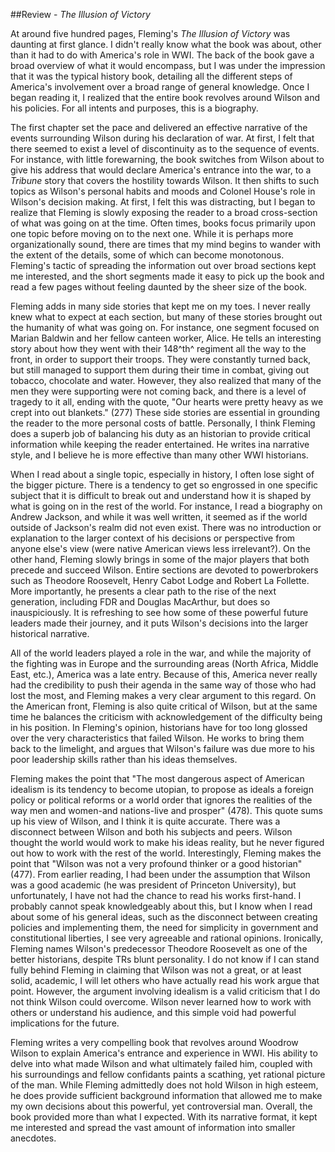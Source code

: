 ##Review - *The Illusion of Victory*

At around five hundred pages, Fleming's *The Illusion of Victory* was daunting at first glance. I didn't really know what the book was about, other than it had to do with America's role in WWI. The back of the book gave a broad overview of what it would encompass, but I was under the impression that it was the typical history book, detailing all the different steps of America's involvement over a broad range of general knowledge. Once I began reading it, I realized that the entire book revolves around Wilson and his policies. For all intents and purposes, this is a biography.

The first chapter set the pace and delivered an effective narrative of the events surrounding Wilson during his declaration of war. At first, I felt that there seemed to exist a level of discontinuity as to the sequence of events. For instance, with little forewarning, the book switches from Wilson about to give his address that would declare America's entrance into the war, to a *Tribune* story that covers the hostility towards Wilson. It then shifts to such topics as Wilson's personal habits and moods and Colonel House's role in Wilson's decision making. At first, I felt this was distracting, but I began to realize that Fleming is slowly exposing the reader to a broad cross-section of what was going on at the time. Often times, books focus primarily upon one topic before moving on to the next one. While it is perhaps more organizationally sound, there are times that my mind begins to wander with the extent of the details, some of which can become monotonous. Fleming's tactic of spreading the information out over broad sections kept me interested, and the short segments made it easy to pick up the book and read a few pages without feeling daunted by the sheer size of the book.

Fleming adds in many side stories that kept me on my toes. I never really knew what to expect at each section, but many of these stories brought out the humanity of what was going on. For instance, one segment focused on Marian Baldwin and her fellow canteen worker, Alice. He tells an interesting story about how they went with their 148^th^ regiment all the way to the front, in order to support their troops. They were constantly turned back, but still managed to support them during their time in combat, giving out tobacco, chocolate and water. However, they also realized that many of the men they were supporting were not coming back, and there is a level of tragedy to it all, ending with the quote, "Our hearts were pretty heavy as we crept into out blankets." (277) These side stories are essential in grounding the reader to the more personal costs of battle. Personally, I think Fleming does a superb job of balancing his duty as an historian to provide critical information while keeping the reader entertained. He writes ina narrative style, and I believe he is more effective than many other WWI historians.

When I read about a single topic, especially in history, I often lose sight of the bigger picture. There is a tendency to get so engrossed in one specific subject that it is difficult to break out and understand how it is shaped by what is going on in the rest of the world. For instance, I read a biography on Andrew Jackson, and while it was well written, it seemed as if the world outside of Jackson's realm did not even exist. There was no introduction or explanation to the larger context of his decisions or perspective from anyone else's view (were native American views less irrelevant?). On the other hand, Fleming slowly brings in some of the major players that both precede and succeed Wilson. Entire sections are devoted to powerbrokers such as Theodore Roosevelt, Henry Cabot Lodge and Robert La Follette. More importantly, he presents a clear path to the rise of the next generation, including FDR and Douglas MacArthur, but does so inauspiciously. It is refreshing to see how some of these powerful future leaders made their journey, and it puts Wilson's decisions into the larger historical narrative.

All of the world leaders played a role in the war, and while the majority of the fighting was in Europe and the surrounding areas (North Africa, Middle East, etc.), America was a late entry. Because of this, America never really had the credibility to push their agenda in the same way of those who had lost the most, and Fleming makes a very clear argument to this regard. On the American front, Fleming is also quite critical of Wilson, but at the same time he balances the criticism with acknowledgement of the difficulty being in his position. In Fleming's opinion, historians have for too long glossed over the very characteristics that failed Wilson. He works to bring them back to the limelight, and argues that Wilson's failure was due more to his poor leadership skills rather than his ideas themselves.

Fleming makes the point that "The most dangerous aspect of American idealism is its tendency to become utopian, to propose as ideals a foreign policy or political reforms or a world order that ignores the realities of the way men and women-and nations-live and prosper" (478). This quote sums up his view of Wilson, and I think it is quite accurate. There was a disconnect between Wilson and both his subjects and peers. Wilson thought the world would work to make his ideas reality, but he never figured out how to work with the rest of the world. Interestingly, Fleming makes the point that "Wilson was not a very profound thinker or a good historian" (477). From earlier reading, I had been under the assumption that Wilson was a good academic (he was president of Princeton University), but unfortunately, I have not had the chance to read his works first-hand. I probably cannot speak knowledgeably about this, but I know when I read about some of his general ideas, such as the disconnect between creating policies and implementing them, the need for simplicity in government and constitutional liberties, I see very agreeable and rational opinions. Ironically, Fleming names Wilson's predecessor Theodore Roosevelt as one of the better historians, despite TRs blunt personality. I do not know if I can stand fully behind Fleming in claiming that Wilson was not a great, or at least solid, academic, I will let others who have actually read his work argue that point. However, the argument involving idealism is a valid criticism that I do not think Wilson could overcome. Wilson never learned how to work with others or understand his audience, and this simple void had powerful implications for the future.

Fleming writes a very compelling book that revolves around Woodrow Wilson to explain America's entrance and experience in WWI. His ability to delve into what made Wilson and what ultimately failed him, coupled with his surroundings and fellow confidants paints a scathing, yet rational picture of the man. While Fleming admittedly does not hold Wilson in high esteem, he does provide sufficient background information that allowed me to make my own decisions about this powerful, yet controversial man. Overall, the book provided more than what I expected. With its narrative format, it kept me interested and spread the vast amount of information into smaller anecdotes.
